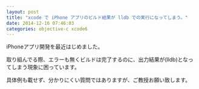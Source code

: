 ```yaml
---
layout: post
title: "xcode で iPhone アプリのビルド結果が lldb での実行になってしまう。"
date: 2014-12-16 07:46:03
categories: objective-c xcode6
---
```

<p>iPhoneアプリ開発を最近はじめました。</p>

<p>取り組んでる際、エラーも無くビルドは完了するのに、出力結果が(lldb)となってしまう現象に困っています。</p>

<p>具体例も載せず、分かりにくい質問ではありますが、ご教授お願い致します。</p>
